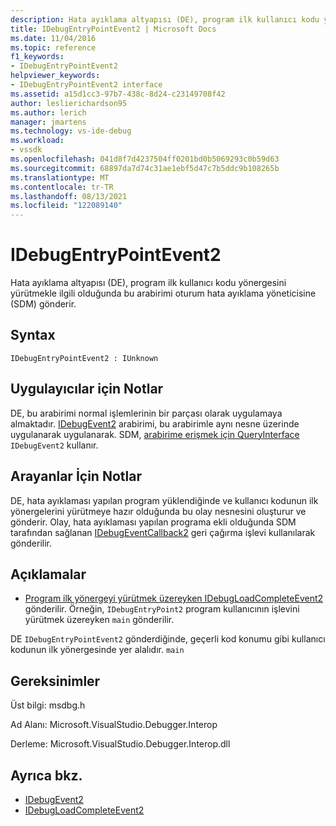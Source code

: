 ```yaml
---
description: Hata ayıklama altyapısı (DE), program ilk kullanıcı kodu yönergesini yürütmekle ilgili olduğunda bu arabirimi oturum hata ayıklama yöneticisine (SDM) gönderir.
title: IDebugEntryPointEvent2 | Microsoft Docs
ms.date: 11/04/2016
ms.topic: reference
f1_keywords:
- IDebugEntryPointEvent2
helpviewer_keywords:
- IDebugEntryPointEvent2 interface
ms.assetid: a15d1cc3-97b7-438c-8d24-c23149708f42
author: leslierichardson95
ms.author: lerich
manager: jmartens
ms.technology: vs-ide-debug
ms.workload:
- vssdk
ms.openlocfilehash: 041d8f7d4237504ff0201bd0b5069293c0b59d63
ms.sourcegitcommit: 68897da7d74c31ae1ebf5d47c7b5ddc9b108265b
ms.translationtype: MT
ms.contentlocale: tr-TR
ms.lasthandoff: 08/13/2021
ms.locfileid: "122089140"
---
```

# <a name="idebugentrypointevent2"></a>IDebugEntryPointEvent2
Hata ayıklama altyapısı (DE), program ilk kullanıcı kodu yönergesini yürütmekle ilgili olduğunda bu arabirimi oturum hata ayıklama yöneticisine (SDM) gönderir.

## <a name="syntax"></a>Syntax

```
IDebugEntryPointEvent2 : IUnknown
```

## <a name="notes-for-implementers"></a>Uygulayıcılar için Notlar
 DE, bu arabirimi normal işlemlerinin bir parçası olarak uygulamaya almaktadır. [IDebugEvent2](../../../extensibility/debugger/reference/idebugevent2.md) arabirimi, bu arabirimle aynı nesne üzerinde uygulanarak uygulanarak. SDM, [arabirime erişmek için QueryInterface](/cpp/atl/queryinterface) `IDebugEvent2` kullanır.

## <a name="notes-for-callers"></a>Arayanlar İçin Notlar
 DE, hata ayıklaması yapılan program yüklendiğinde ve kullanıcı kodunun ilk yönergelerini yürütmeye hazır olduğunda bu olay nesnesini oluşturur ve gönderir. Olay, hata ayıklaması yapılan programa ekli olduğunda SDM tarafından sağlanan [IDebugEventCallback2](../../../extensibility/debugger/reference/idebugeventcallback2.md) geri çağırma işlevi kullanılarak gönderilir.

## <a name="remarks"></a>Açıklamalar
- [Program ilk yönergeyi yürütmek üzereyken IDebugLoadCompleteEvent2](../../../extensibility/debugger/reference/idebugloadcompleteevent2.md) gönderilir. Örneğin, `IDebugEntryPoint2` program kullanıcının işlevini yürütmek üzereyken `main` gönderilir.

 DE `IDebugEntryPointEvent2` gönderdiğinde, geçerli kod konumu gibi kullanıcı kodunun ilk yönergesinde yer alalıdır. `main`

## <a name="requirements"></a>Gereksinimler
 Üst bilgi: msdbg.h

 Ad Alanı: Microsoft.VisualStudio.Debugger.Interop

 Derleme: Microsoft.VisualStudio.Debugger.Interop.dll

## <a name="see-also"></a>Ayrıca bkz.
- [IDebugEvent2](../../../extensibility/debugger/reference/idebugevent2.md)
- [IDebugLoadCompleteEvent2](../../../extensibility/debugger/reference/idebugloadcompleteevent2.md)
